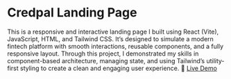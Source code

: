 # Credpal Landing Page
This is a responsive and interactive landing page I built using React (Vite), JavaScript, HTML, and Tailwind CSS. It’s designed to simulate a modern fintech platform with smooth interactions, reusable components, and a fully responsive layout. Through this project, I demonstrated my skills in component-based architecture, managing state, and using Tailwind’s utility-first styling to create a clean and engaging user experience.
🔗 [Live Demo](https://credpal.vercel.app/)
